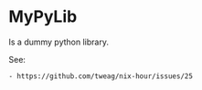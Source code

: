 MyPyLib
=======

Is a dummy python library.

See:

    - https://github.com/tweag/nix-hour/issues/25
